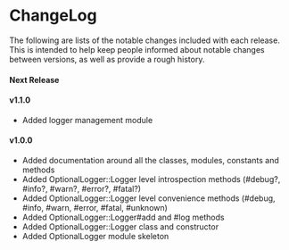 # ChangeLog

The following are lists of the notable changes included with each release.
This is intended to help keep people informed about notable changes between
versions, as well as provide a rough history.

#### Next Release

#### v1.1.0

* Added logger management module

#### v1.0.0

* Added documentation around all the classes, modules, constants and methods
* Added OptionalLogger::Logger level introspection methods (#debug?, #info?,
  #warn?, #error?, #fatal?)
* Added OptionalLogger::Logger level convenience methods (#debug, #info, #warn,
  #error, #fatal, #unknown)
* Added OptionalLogger::Logger#add and #log methods
* Added OptionalLogger::Logger class and constructor
* Added OptionalLogger module skeleton
